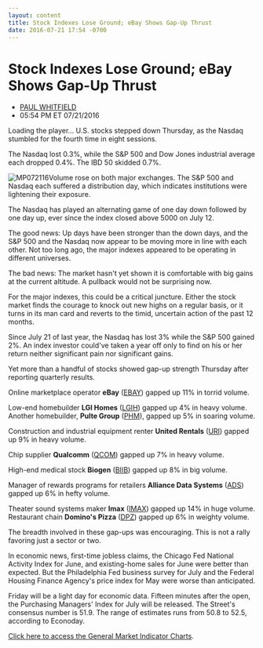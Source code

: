 ```yaml
---
layout: content
title: Stock Indexes Lose Ground; eBay Shows Gap-Up Thrust
date: 2016-07-21 17:54 -0700
---
```



Stock Indexes Lose Ground; eBay Shows Gap-Up Thrust
====================================================




* [PAUL WHITFIELD](https://www.investors.com/author/whitfieldp/ "Posts by PAUL WHITFIELD")
* 05:54 PM ET 07/21/2016




Loading the player...
U.S. stocks stepped down Thursday, as the Nasdaq stumbled for the fourth time in eight sessions.


The Nasdaq lost 0.3%, while the S&P 500 and Dow Jones industrial average each dropped 0.4%. The IBD 50 skidded 0.7%.


![MP072116](https://www.investors.com/wp-content/uploads/2016/07/MP072116.jpg)Volume rose on both major exchanges. The S&P 500 and Nasdaq each suffered a distribution day, which indicates institutions were lightening their exposure.


The Nasdaq has played an alternating game of one day down followed by one day up, ever since the index closed above 5000 on July 12.


The good news: Up days have been stronger than the down days, and the S&P 500 and the Nasdaq now appear to be moving more in line with each other. Not too long ago, the major indexes appeared to be operating in different universes.


The bad news: The market hasn't yet shown it is comfortable with big gains at the current altitude. A pullback would not be surprising now.


For the major indexes, this could be a critical juncture. Either the stock market finds the courage to knock out new highs on a regular basis, or it turns in its man card and reverts to the timid, uncertain action of the past 12 months.


Since July 21 of last year, the Nasdaq has lost 3% while the S&P 500 gained 2%. An index investor could've taken a year off only to find on his or her return neither significant pain nor significant gains.


Yet more than a handful of stocks showed gap-up strength Thursday after reporting quarterly results.


Online marketplace operator **eBay** ([EBAY](https://research.investors.com/quote.aspx?symbol=EBAY)) gapped up 11% in torrid volume.


Low-end homebuilder **LGI Homes** ([LGIH](https://research.investors.com/quote.aspx?symbol=LGIH)) gapped up 4% in heavy volume. Another homebuilder, **Pulte Group** ([PHM](https://research.investors.com/quote.aspx?symbol=PHM)), gapped up 5% in soaring volume.


Construction and industrial equipment renter **United Rentals** ([URI](https://research.investors.com/quote.aspx?symbol=URI)) gapped up 9% in heavy volume.


Chip supplier **Qualcomm** ([QCOM](https://research.investors.com/quote.aspx?symbol=QCOM)) gapped up 7% in heavy volume.


High-end medical stock **Biogen** ([BIIB](https://research.investors.com/quote.aspx?symbol=BIIB)) gapped up 8% in big volume.


Manager of rewards programs for retailers **Alliance Data Systems** ([ADS](https://research.investors.com/quote.aspx?symbol=ADS)) gapped up 6% in hefty volume.


Theater sound systems maker **Imax** ([IMAX](https://research.investors.com/quote.aspx?symbol=IMAX)) gapped up 14% in huge volume. Restaurant chain **Domino's Pizza** ([DPZ](https://research.investors.com/quote.aspx?symbol=DPZ)) gapped up 6% in weighty volume.


The breadth involved in these gap-ups was encouraging. This is not a rally favoring just a sector or two.


In economic news, first-time jobless claims, the Chicago Fed National Activity Index for June, and existing-home sales for June were better than expected. But the Philadelphia Fed business survey for July and the Federal Housing Finance Agency's price index for May were worse than anticipated.


Friday will be a light day for economic data. Fifteen minutes after the open, the Purchasing Managers' Index for July will be released. The Street's consensus number is 51.9. The range of estimates runs from 50.8 to 52.5, according to Econoday.


[Click here to access the General Market Indicator Charts](https://www.investors.com/wp-content/uploads/2016/07/IBD2107153322GMI.pdf).




